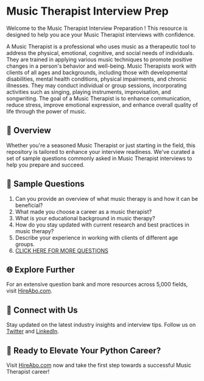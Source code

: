 # Music Therapist Interview Prep

Welcome to the Music Therapist Interview Preparation ! This resource is designed to help you ace your Music Therapist interviews with confidence.

A Music Therapist is a professional who uses music as a therapeutic tool to address the physical, emotional, cognitive, and social needs of individuals. They are trained in applying various music techniques to promote positive changes in a person's behavior and well-being. Music Therapists work with clients of all ages and backgrounds, including those with developmental disabilities, mental health conditions, physical impairments, and chronic illnesses. They may conduct individual or group sessions, incorporating activities such as singing, playing instruments, improvisation, and songwriting. The goal of a Music Therapist is to enhance communication, reduce stress, improve emotional expression, and enhance overall quality of life through the power of music.

## 🚀 Overview

Whether you're a seasoned Music Therapist or just starting in the field, this repository is tailored to enhance your interview readiness. We've curated a set of sample questions commonly asked in Music Therapist interviews to help you prepare and succeed.

## 📝 Sample Questions

1. Can you provide an overview of what music therapy is and how it can be beneficial?
2. What made you choose a career as a music therapist?
3. What is your educational background in music therapy?
4. How do you stay updated with current research and best practices in music therapy?
5. Describe your experience in working with clients of different age groups.
6. [CLICK HERE FOR MORE QUESTIONS](https://hireabo.com/job/7_0_28/Music%20Therapist)

## 🌐 Explore Further

For an extensive question bank and more resources across 5,000 fields, visit [HireAbo.com](https://www.hireabo.com).

## 📱 Connect with Us

Stay updated on the latest industry insights and interview tips. Follow us on [Twitter](https://twitter.com/hireabo) and [LinkedIn](https://www.linkedin.com/in/hire-abo-3609972a8/).

## 🚀 Ready to Elevate Your Python Career?

Visit [HireAbo.com](https://www.hireabo.com) now and take the first step towards a successful Music Therapist career!